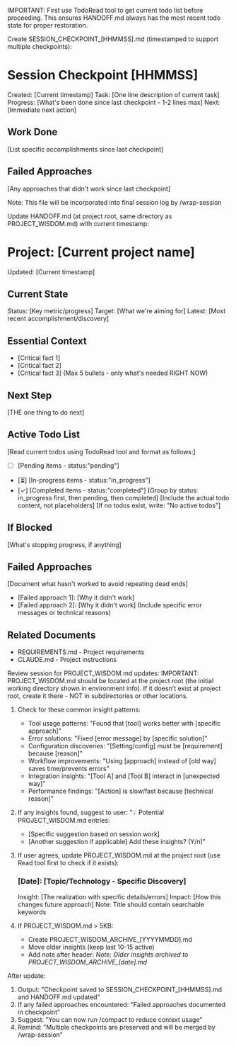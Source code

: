 IMPORTANT: First use TodoRead tool to get current todo list before proceeding.
This ensures HANDOFF.md always has the most recent todo state for proper restoration.

Create SESSION_CHECKPOINT_[HHMMSS].md (timestamped to support multiple checkpoints):

# Session Checkpoint [HHMMSS]
Created: [Current timestamp]
Task: [One line description of current task]
Progress: [What's been done since last checkpoint - 1-2 lines max]
Next: [Immediate next action]

## Work Done
[List specific accomplishments since last checkpoint]

## Failed Approaches
[Any approaches that didn't work since last checkpoint]

Note: This file will be incorporated into final session log by /wrap-session

Update HANDOFF.md (at project root, same directory as PROJECT_WISDOM.md) with current timestamp:

# Project: [Current project name]
Updated: [Current timestamp]

## Current State
Status: [Key metric/progress]
Target: [What we're aiming for]
Latest: [Most recent accomplishment/discovery]

## Essential Context
- [Critical fact 1]
- [Critical fact 2]
- [Critical fact 3]
(Max 5 bullets - only what's needed RIGHT NOW)

## Next Step
[THE one thing to do next]

## Active Todo List
[Read current todos using TodoRead tool and format as follows:]
- [ ] [Pending items - status:"pending"]
- [⏳] [In-progress items - status:"in_progress"] 
- [✓] [Completed items - status:"completed"]
[Group by status: in_progress first, then pending, then completed]
[Include the actual todo content, not placeholders]
[If no todos exist, write: "No active todos"]

## If Blocked
[What's stopping progress, if anything]

## Failed Approaches
[Document what hasn't worked to avoid repeating dead ends]
- [Failed approach 1]: [Why it didn't work]
- [Failed approach 2]: [Why it didn't work]
(Include specific error messages or technical reasons)

## Related Documents
- REQUIREMENTS.md - Project requirements
- CLAUDE.md - Project instructions

Review session for PROJECT_WISDOM.md updates:
IMPORTANT: PROJECT_WISDOM.md should be located at the project root (the initial working directory shown in environment info).
If it doesn't exist at project root, create it there - NOT in subdirectories or other locations.

1. Check for these common insight patterns:
   - Tool usage patterns: "Found that [tool] works better with [specific approach]"
   - Error solutions: "Fixed [error message] by [specific solution]"
   - Configuration discoveries: "[Setting/config] must be [requirement] because [reason]"
   - Workflow improvements: "Using [approach] instead of [old way] saves time/prevents errors"
   - Integration insights: "[Tool A] and [Tool B] interact in [unexpected way]"
   - Performance findings: "[Action] is slow/fast because [technical reason]"

2. If any insights found, suggest to user:
   "💡 Potential PROJECT_WISDOM.md entries:
   - [Specific suggestion based on session work]
   - [Another suggestion if applicable]
   Add these insights? (Y/n)"

3. If user agrees, update PROJECT_WISDOM.md at the project root (use Read tool first to check if it exists):
   ### [Date]: [Topic/Technology - Specific Discovery]
   Insight: [The realization with specific details/errors]
   Impact: [How this changes future approach]
   Note: Title should contain searchable keywords

4. If PROJECT_WISDOM.md > 5KB:
   - Create PROJECT_WISDOM_ARCHIVE_[YYYYMMDD].md
   - Move older insights (keep last 10-15 active)
   - Add note after header: *Note: Older insights archived to PROJECT_WISDOM_ARCHIVE_[date].md*

After update:
1. Output: "Checkpoint saved to SESSION_CHECKPOINT_[HHMMSS].md and HANDOFF.md updated"
2. If any failed approaches encountered: "Failed approaches documented in checkpoint"
3. Suggest: "You can now run /compact to reduce context usage"
4. Remind: "Multiple checkpoints are preserved and will be merged by /wrap-session"
